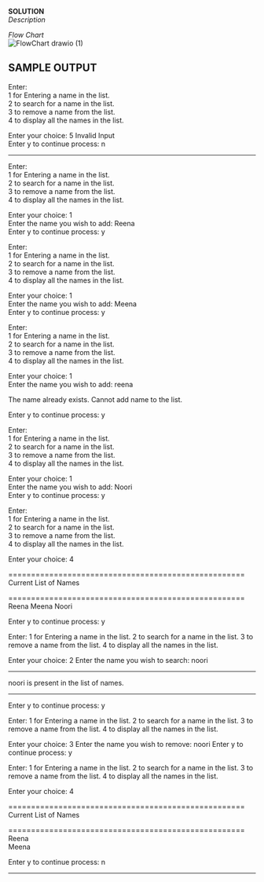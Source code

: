 **SOLUTION**  
*Description*  

*Flow Chart*  
![FlowChart drawio (1)](https://user-images.githubusercontent.com/118504536/217501264-a3011f18-e43d-47c2-accf-32f9739f51d6.png)



**SAMPLE OUTPUT**
--------------------------------------------------------------------------------------------------------------------
Enter:  
 1 for Entering a name in the list.  
 2 to search for a name in the list.  
 3 to remove a name from the list.  
 4 to display all the names in the list.  

Enter your choice: 5
Invalid Input    
Enter y to continue process: n  

--------------------------------------------------------------------------------------------------------------------
Enter:  
 1 for Entering a name in the list.  
 2 to search for a name in the list.  
 3 to remove a name from the list.  
 4 to display all the names in the list.  

Enter your choice: 1  
Enter the name you wish to add: Reena  
Enter y to continue process: y  

Enter:  
 1 for Entering a name in the list.  
 2 to search for a name in the list.  
 3 to remove a name from the list.  
 4 to display all the names in the list.  

Enter your choice: 1  
Enter the name you wish to add: Meena  
Enter y to continue process: y  

Enter:  
 1 for Entering a name in the list.  
 2 to search for a name in the list.  
 3 to remove a name from the list.  
 4 to display all the names in the list.  

Enter your choice: 1  
Enter the name you wish to add: reena  

The name already exists. Cannot add name to the list.  

Enter y to continue process: y  

Enter:  
 1 for Entering a name in the list.  
 2 to search for a name in the list.  
 3 to remove a name from the list.  
 4 to display all the names in the list.  

Enter your choice: 1  
Enter the name you wish to add: Noori  
Enter y to continue process: y  

Enter:  
 1 for Entering a name in the list.  
 2 to search for a name in the list.  
 3 to remove a name from the list.  
 4 to display all the names in the list.  

Enter your choice: 4  

====================================================
                Current List of Names
                
====================================================
Reena
Meena
Noori

Enter y to continue process: y

Enter:
 1 for Entering a name in the list.
 2 to search for a name in the list.
 3 to remove a name from the list.
 4 to display all the names in the list.

Enter your choice: 2
Enter the name you wish to search: noori

--------------------------------------------------
noori is present in the list of names.

--------------------------------------------------

Enter y to continue process: y

Enter:
 1 for Entering a name in the list.
 2 to search for a name in the list.
 3 to remove a name from the list.
 4 to display all the names in the list.

Enter your choice: 3
Enter the name you wish to remove: noori
Enter y to continue process: y

Enter:
 1 for Entering a name in the list.
 2 to search for a name in the list.
 3 to remove a name from the list.
 4 to display all the names in the list.

Enter your choice: 4

====================================================
                Current List of Names   
                
====================================================
Reena  
Meena  

Enter y to continue process: n  

--------------------------------------------------------------------------------------------------------------------
